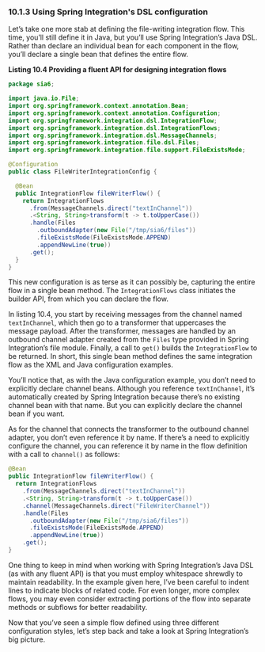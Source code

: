 ### 10.1.3 Using Spring Integration's DSL configuration

Let’s take one more stab at defining the file-writing integration flow. This time, you’ll still define it in Java, but you’ll use Spring Integration’s Java DSL. Rather than declare an individual bean for each component in the flow, you’ll declare a single bean that defines the entire flow.

**Listing 10.4 Providing a fluent API for designing integration flows**
```java
package sia6;

import java.io.File;
import org.springframework.context.annotation.Bean;
import org.springframework.context.annotation.Configuration;
import org.springframework.integration.dsl.IntegrationFlow;
import org.springframework.integration.dsl.IntegrationFlows;
import org.springframework.integration.dsl.MessageChannels;
import org.springframework.integration.file.dsl.Files;
import org.springframework.integration.file.support.FileExistsMode;

@Configuration
public class FileWriterIntegrationConfig {

  @Bean
  public IntegrationFlow fileWriterFlow() {
    return IntegrationFlows
      .from(MessageChannels.direct("textInChannel"))
      .<String, String>transform(t -> t.toUpperCase())
      .handle(Files
        .outboundAdapter(new File("/tmp/sia6/files"))
        .fileExistsMode(FileExistsMode.APPEND)
        .appendNewLine(true))
      .get();
  }
}
```

This new configuration is as terse as it can possibly be, capturing the entire flow in a single bean method. The `IntegrationFlows` class initiates the builder API, from which you can declare the flow.

In listing 10.4, you start by receiving messages from the channel named `textInChannel`, which then go to a transformer that uppercases the message payload. After the transformer, messages are handled by an outbound channel adapter created from the `Files` type provided in Spring Integration’s file module. Finally, a call to `get()` builds the `IntegrationFlow` to be returned. In short, this single bean method defines the same integration flow as the XML and Java configuration examples.

You’ll notice that, as with the Java configuration example, you don’t need to explicitly declare channel beans. Although you reference `textInChannel`, it’s automatically created by Spring Integration because there’s no existing channel bean with that name. But you can explicitly declare the channel bean if you want.

As for the channel that connects the transformer to the outbound channel adapter, you don’t even reference it by name. If there’s a need to explicitly configure the channel, you can reference it by name in the flow definition with a call to `channel()` as follows:

```java
@Bean
public IntegrationFlow fileWriterFlow() {
  return IntegrationFlows
    .from(MessageChannels.direct("textInChannel"))
    .<String, String>transform(t -> t.toUpperCase())
    .channel(MessageChannels.direct("FileWriterChannel"))
    .handle(Files
      .outboundAdapter(new File("/tmp/sia6/files"))
      .fileExistsMode(FileExistsMode.APPEND)
      .appendNewLine(true))
    .get();
}
```

One thing to keep in mind when working with Spring Integration’s Java DSL (as with any fluent API) is that you must employ whitespace shrewdly to maintain readability. In the example given here, I’ve been careful to indent lines to indicate blocks of related code. For even longer, more complex flows, you may even consider extracting portions of the flow into separate methods or subflows for better readability.

Now that you’ve seen a simple flow defined using three different configuration styles, let’s step back and take a look at Spring Integration’s big picture.


